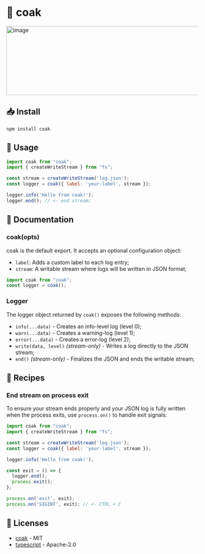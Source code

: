 # 🌴 coak

<img width="625" height="181" alt="image" src="https://github.com/user-attachments/assets/dd6bc2e2-859f-4b92-9a6d-2cc2f5cd0a03" />

## 📥 Install

```
npm install coak
```

## 🚀 Usage

```js
import coak from "coak";
import { createWriteStream } from "fs";

const stream = createWriteStream('log.json');
const logger = coak({ label: 'your-label', stream });

logger.info('Hello from coak!');
logger.end(); // <- end stream;
```

## 📓 Documentation

### coak(opts)

coak is the default export. It accepts an optional configuration object:
- `label`: Adds a custom label to each log entry;
- `stream`: A writable stream where logs will be written in JSON format;
```js
import coak from "coak";
const logger = coak();
```

### Logger
The logger object returned by `coak()` exposes the following methods:
- `info(...data)` - Creates an info-level log (level 0);
- `warn(...data)` - Creates a warning-log (level 1);
- `error(...data)` - Creates a error-log (level 2);
- `write(data, level)` *(stream-only)* - Writes a log directly to the JSON stream;
- `end()` *(stream-only)* - Finalizes the JSON and ends the writable stream;

## 🍪 Recipes

### End stream on process exit

To ensure your stream ends properly and your JSON log is fully written when the process exits, use `process.on()` to handle exit signals:

```js
import coak from "coak";
import { createWriteStream } from "fs";

const stream = createWriteStream('log.json');
const logger = coak({ label: 'your-label', stream });

logger.info('Hello from coak!');

const exit = () => {
  logger.end();
  process.exit();
};

process.on('exit', exit);
process.on('SIGINT', exit); // <- CTRL + C
```

## 📜 Licenses

- [coak](https://github.com/felipeizolan/coak) - MIT
- [typescript](https://github.com/microsoft/TypeScript) - Apache-2.0
